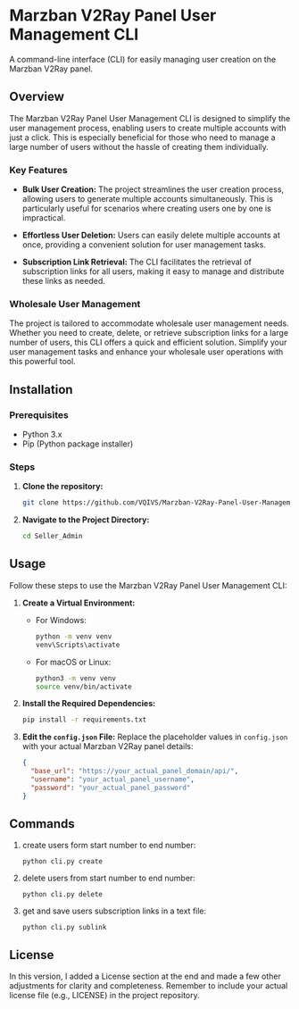 # Marzban V2Ray Panel User Management CLI

A command-line interface (CLI) for easily managing user creation on the Marzban V2Ray panel.

## Overview

The Marzban V2Ray Panel User Management CLI is designed to simplify the user management process, enabling users to create multiple accounts with just a click. This is especially beneficial for those who need to manage a large number of users without the hassle of creating them individually.

### Key Features

- **Bulk User Creation:**
  The project streamlines the user creation process, allowing users to generate multiple accounts simultaneously. This is particularly useful for scenarios where creating users one by one is impractical.

- **Effortless User Deletion:**
  Users can easily delete multiple accounts at once, providing a convenient solution for user management tasks.

- **Subscription Link Retrieval:**
  The CLI facilitates the retrieval of subscription links for all users, making it easy to manage and distribute these links as needed.

### Wholesale User Management

The project is tailored to accommodate wholesale user management needs. Whether you need to create, delete, or retrieve subscription links for a large number of users, this CLI offers a quick and efficient solution. Simplify your user management tasks and enhance your wholesale user operations with this powerful tool.


## Installation

### Prerequisites

- Python 3.x
- Pip (Python package installer)

### Steps

1. **Clone the repository:**

    ```bash
    git clone https://github.com/VQIVS/Marzban-V2Ray-Panel-User-Management-CLI.git
    ```

2. **Navigate to the Project Directory:**

    ```bash
    cd Seller_Admin
    ```

## Usage

Follow these steps to use the Marzban V2Ray Panel User Management CLI:

1. **Create a Virtual Environment:**
   - For Windows:

     ```bash
     python -m venv venv
     venv\Scripts\activate
     ```

   - For macOS or Linux:

     ```bash
     python3 -m venv venv
     source venv/bin/activate
     ```

2. **Install the Required Dependencies:**

    ```bash
    pip install -r requirements.txt
    ```

3. **Edit the `config.json` File:**
   Replace the placeholder values in `config.json` with your actual Marzban V2Ray panel details:

   ```json
   {
     "base_url": "https://your_actual_panel_domain/api/",
     "username": "your_actual_panel_username",
     "password": "your_actual_panel_password"
   }

## Commands
1. create users form start number to end number:
    ```
    python cli.py create
    ````
2. delete users from start number to end number:
    ```
    python cli.py delete 
    ```
3. get and save users subscription links in a text file:
    ``` 
    python cli.py sublink
    ```
    
## License
In this version, I added a License section at the end and made a few other adjustments for clarity and completeness. Remember to include your actual license file (e.g., LICENSE) in the project repository.
